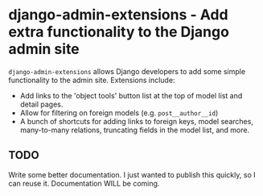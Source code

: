 django-admin-extensions - Add extra functionality to the Django admin site
==========================================================================

`django-admin-extensions` allows Django developers to add some simple
functionality to the admin site. Extensions include:

* Add links to the 'object tools' button list at the top of model list and
  detail pages.
* Allow for filtering on foreign models (e.g. `post__author__id`)
* A bunch of shortcuts for adding links to foreign keys, model searches,
  many-to-many relations, truncating fields in the model list, and more.

TODO
----

Write some better documentation. I just wanted to publish this quickly, so I
can reuse it. Documentation WILL be coming.

